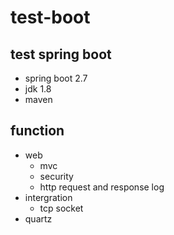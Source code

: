 # test-boot

## test spring boot
- spring boot 2.7
- jdk 1.8
- maven

## function
- web
   - mvc
   - security
   - http request and response log
- intergration
  - tcp socket
- quartz
